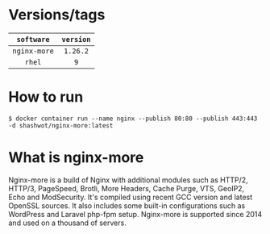 # Versions/tags

|  `software`  |      `version`      |
| :----------: | :-----------------: |
| `nginx-more` |      `1.26.2`       |
|    `rhel`    |      `9`            |
 

# How to run
```
$ docker container run --name nginx --publish 80:80 --publish 443:443 -d shashwot/nginx-more:latest 
```

# What is nginx-more
Nginx-more is a build of Nginx with additional modules such as HTTP/2, HTTP/3, PageSpeed, Brotli, More Headers, Cache Purge, VTS, GeoIP2, Echo and ModSecurity. It's compiled using recent GCC version and latest OpenSSL sources. It also includes some built-in configurations such as WordPress and Laravel php-fpm setup. Nginx-more is supported since 2014 and used on a thousand of servers.
